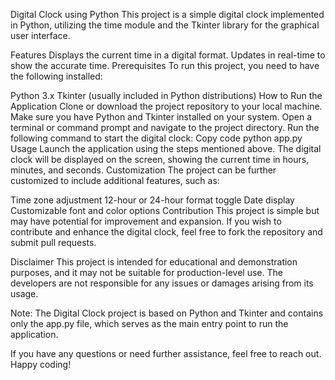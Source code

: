 Digital Clock using Python
This project is a simple digital clock implemented in Python, utilizing the time module and the Tkinter library for the graphical user interface.

Features
Displays the current time in a digital format.
Updates in real-time to show the accurate time.
Prerequisites
To run this project, you need to have the following installed:

Python 3.x
Tkinter (usually included in Python distributions)
How to Run the Application
Clone or download the project repository to your local machine.
Make sure you have Python and Tkinter installed on your system.
Open a terminal or command prompt and navigate to the project directory.
Run the following command to start the digital clock:
Copy code
python app.py
Usage
Launch the application using the steps mentioned above.
The digital clock will be displayed on the screen, showing the current time in hours, minutes, and seconds.
Customization
The project can be further customized to include additional features, such as:

Time zone adjustment
12-hour or 24-hour format toggle
Date display
Customizable font and color options
Contribution
This project is simple but may have potential for improvement and expansion. If you wish to contribute and enhance the digital clock, feel free to fork the repository and submit pull requests.

Disclaimer
This project is intended for educational and demonstration purposes, and it may not be suitable for production-level use. The developers are not responsible for any issues or damages arising from its usage.

Note: The Digital Clock project is based on Python and Tkinter and contains only the app.py file, which serves as the main entry point to run the application.

If you have any questions or need further assistance, feel free to reach out. Happy coding!




